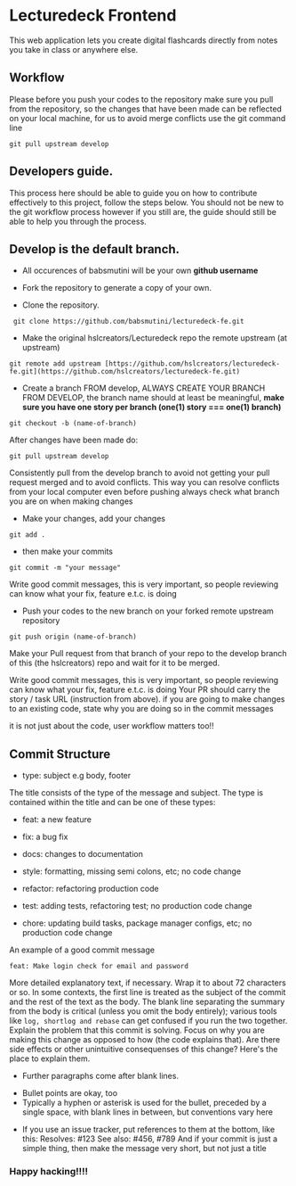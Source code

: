 # Lecturedeck Frontend
This web application lets you create digital flashcards directly from notes you take in class or anywhere else.

## Workflow
Please before you push your codes to the repository make sure you pull from the repository, so the changes that have been made can be reflected on your local machine, for us to avoid merge conflicts use the git command line

```
git pull upstream develop
```

## Developers guide.

This process here should be able to guide you on how to contribute effectively to this project, follow the steps below. You should not be new to the git workflow process however if you still are, the guide should still be able to help you through the process.

## Develop is the default branch.

- All occurences of babsmutini will be your own **github username**

- Fork the repository to generate a copy of your own.

- Clone the repository.

```
 git clone https://github.com/babsmutini/lecturedeck-fe.git
```

- Make the original  hslcreators/Lecturedeck repo the remote upstream (at upstream)

```
git remote add upstream [https://github.com/hslcreators/lecturedeck-fe.git](https://github.com/hslcreators/lecturedeck-fe.git)
```

- Create a branch FROM develop, ALWAYS CREATE YOUR BRANCH FROM DEVELOP,
  the branch name should at least be meaningful, **make sure you have one story per branch (one(1) story === one(1) branch)**

```
git checkout -b (name-of-branch)
```

After changes have been made do:

```
git pull upstream develop
```

Consistently pull from the develop branch to avoid not getting your pull request merged and to avoid conflicts.
This way you can resolve conflicts from your local computer even before pushing always check what branch you are on when making changes

- Make your changes, add your changes

```
git add .
```
- then make your commits

```
git commit -m "your message"
```

  Write good commit messages, this is very important, so people reviewing can know what your fix, feature e.t.c. is doing

- Push your codes to the new branch on your forked remote upstream repository

```
git push origin (name-of-branch)
```

Make your Pull request from that branch of your repo to the develop branch of this (the hslcreators) repo and wait for it to be merged.

Write good commit messages, this is very important, so people reviewing can know what your fix, feature e.t.c. is doing
Your PR should carry the story / task URL (instruction from above).
if you are going to make changes to an existing code, state why you are doing so in the commit messages

it is not just about the code, user workflow matters too!!

## Commit Structure

- type: subject e.g body, footer

The title consists of the type of the message and subject.
The type is contained within the title and can be one of these types:

- feat: a new feature

- fix: a bug fix

- docs: changes to documentation

- style: formatting, missing semi colons, etc; no code change

- refactor: refactoring production code

- test: adding tests, refactoring test; no production code change

- chore: updating build tasks, package manager configs, etc; no production code change

An example of a good commit message

```
feat: Make login check for email and password
```

More detailed explanatory text, if necessary. Wrap it to about 72 characters or so. In some contexts, the first line is treated as the
subject of the commit and the rest of the text as the body. The blank line separating the summary from the body is critical (unless
you omit the body entirely); various tools like `log, shortlog and rebase` can get confused if you run the two together.
Explain the problem that this commit is solving. Focus on why you are making this change as opposed to how (the code explains that).
Are there side effects or other unintuitive consequenses of this change? Here's the place to explain them.

- Further paragraphs come after blank lines.

* Bullet points are okay, too
* Typically a hyphen or asterisk is used for the bullet, preceded
  by a single space, with blank lines in between, but conventions
  vary here

- If you use an issue tracker, put references to them at the bottom,
  like this:
  Resolves: #123
  See also: #456, #789
  And if your commit is just a simple thing, then make the message very short, but not just a title

### Happy hacking!!!!


